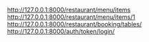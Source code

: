 
http://127.0.0.1:8000/restaurant/menu/items
http://127.0.0.1:8000/restaurant/menu/items/1
http://127.0.0.1:8000/restaurant/booking/tables/
http://127.0.0.1:8000/auth/token/login/

